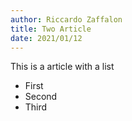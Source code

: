 ```yaml
---
author: Riccardo Zaffalon
title: Two Article
date: 2021/01/12
---
```


This is a article with a list
+ First
+ Second
+ Third